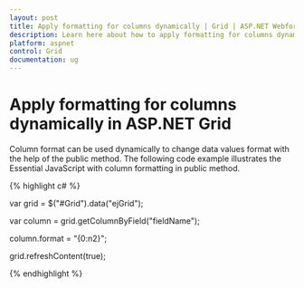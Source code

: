```yaml
---
layout: post
title: Apply formatting for columns dynamically | Grid | ASP.NET Webforms | Syncfusion
description: Learn here about how to apply formatting for columns dynamically in Syncfusion Essential ASP.NET Grid Control, its elements, and more.
platform: aspnet
control: Grid
documentation: ug
---
```


# Apply formatting for columns dynamically in ASP.NET Grid

Column format can be used dynamically to change data values format with the help of the public method. The following code example illustrates the Essential JavaScript with column formatting in public method.

{% highlight c# %}

var grid = $("#Grid").data("ejGrid");

var column = grid.getColumnByField("fieldName");

column.format = "{0:n2}";

grid.refreshContent(true);

 {% endhighlight %}

